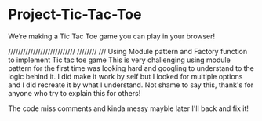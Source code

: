 # Project-Tic-Tac-Toe

We’re making a Tic Tac Toe game you can play in your browser!

///////////////////////////
////////
///
Using Module pattern and Factory function to implement Tic tac toe game This is very challenging using module pattern for the first time was looking hard and googling to understand to the logic behind it.
I did make it work by self but I looked for multiple options and I did recreate it by what I understand.
Not shame to say this, thank's for anyone who try to explain this for others!

The code miss comments and kinda messy mayble later I'll back and fix it!
